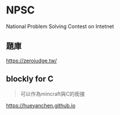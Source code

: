 # NPSC
National Problem Solving Contest on Intetnet

## 題庫
https://zerojudge.tw/

## blockly for C
> 可以作為mincraft與C的銜接

https://hueyanchen.github.io

